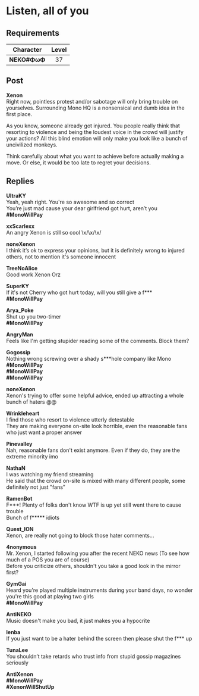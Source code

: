 # Listen, all of you
## Requirements
| Character  |Level|
|------------|:---:|
|**NEKO#ΦωΦ**| 37  |

## Post
**Xenon**<br>
Right now, pointless protest and/or sabotage will only bring trouble on yourselves. Surrounding Mono HQ is a nonsensical and dumb idea in the first place. 

As you know, someone already got injured. You people really think that resorting to violence and being the loudest voice in the crowd will justify your actions? All this blind emotion will only make you look like a bunch of uncivilized monkeys. 

Think carefully about what you want to achieve before actually making a move. Or else, it would be too late to regret your decisions.
## Replies
**UltraKY**<br>
Yeah, yeah right. You're so awesome and so correct<br>
You’re just mad cause your dear girlfriend got hurt, aren’t you<br>
**\#MonoWillPay**

**xxScarlexx**<br>
An angry Xenon is still so cool \\x/\\x/\\x/

**noneXenon**<br>
I think it’s ok to express your opinions, but it is definitely wrong to injured others, not to mention it's someone innocent

**TreeNoAlice**<br>
Good work Xenon Orz

**SuperKY**<br>
If it's not Cherry who got hurt today, will you still give a f\*\*\*<br>
**\#MonoWillPay**

**Arya_Poke**<br>
Shut up you two-timer <br>
**\#MonoWillPay**

**AngryMan**<br>
Feels like I'm getting stupider reading some of the comments. Block them?

**Gogossip**<br>
Nothing wrong screwing over a shady s\*\*\*hole company like Mono<br>
**\#MonoWillPay**<br>
**\#MonoWillPay**<br>
**\#MonoWillPay**

**noneXenon**<br>
Xenon's trying to offer some helpful advice, ended up attracting a whole bunch of haters @@

**Wrinkleheart**<br>
I find those who resort to violence utterly detestable<br>
They are making everyone on-site look horrible, even the reasonable fans who just want a proper answer

**Pinevalley**<br>
Nah, reasonable fans don't exist anymore. Even if they do, they are the extreme minority imo

**NathaN**<br>
I was watching my friend streaming<br>
He said that the crowd on-site is mixed with many different people, some definitely not just "fans"

**RamenBot**<br>
F\*\*\*! Plenty of folks don't know WTF is up yet still went there to cause trouble<br>
Bunch of f\*\*\*\*\* idiots

**Quest_ION**<br>
Xenon, are really not going to block those hater comments...

**4nonymous**<br>
Mr. Xenon, I started following you after the recent NEKO news (To see how much of a POS you are of course)<br>
Before you criticize others, shouldn't you take a good look in the mirror first?

**GymGai**<br>
Heard you're played multiple instruments during your band days, no wonder you're this good at playing two girls <br>
**\#MonoWillPay**

**AntiNEKO**<br>
Music doesn't make you bad, it just makes you a hypocrite

**lenba**<br>
If you just want to be a hater behind the screen then please shut the f\*\*\* up

**TunaLee**<br>
You shouldn’t take retards who trust info from stupid gossip magazines seriously

**AntiXenon**<br>
**\#MonoWillPay**<br>
**\#XenonWillShutUp**

